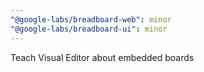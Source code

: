 ```yaml
---
"@google-labs/breadboard-web": minor
"@google-labs/breadboard-ui": minor
---
```


Teach Visual Editor about embedded boards
